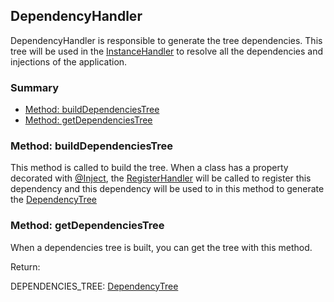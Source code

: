 ## DependencyHandler

DependencyHandler is responsible to generate the tree dependencies. This tree will be used in the [InstanceHandler](instance-handler.md)
to resolve all the dependencies and injections of the application.

### Summary

 - [ Method: buildDependenciesTree](#method-builddependenciestree)
 - [ Method: getDependenciesTree](#method-getdependenciestree)

### Method: buildDependenciesTree

This method is called to build the tree. When a class has a property decorated with [@Inject](documentation/the-way/core/decorator/core-decorators.md),
the [RegisterHandler](register-handler.md) will be called to register this dependency and this dependency will be used to in this method to generate the
[DependencyTree](documentation/the-way/core/shared/model/dependency-tree-model.md)

### Method: getDependenciesTree

When a dependencies tree is built, you can get the tree with this method.

Return:

DEPENDENCIES_TREE: [DependencyTree](documentation/the-way/core/shared/model/dependency-tree-model.md)